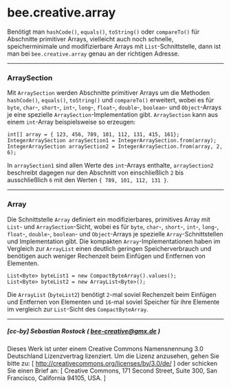 # bee.creative.array

Benötigt man `hashCode()`, `equals()`, `toString()` oder `compareTo()` für Abschnitte primitiver Arrays, vielleicht auch noch schnelle, speicherminimale und modifizierbare Arrays mit `List`-Schnittstelle, dann ist man bei `bee.creative.array` genau an der richtigen Adresse.

__________________________________________________________________________________________


### ArraySection

Mit `ArraySection` werden Abschnitte primitiver Arrays um die Methoden `hashCode()`, `equals()`, `toString()` und `compareTo()` erweitert, wobei es für `byte`, `char`-, `short`-, `int`-, `long`-, `float`-, `double`-, `boolean`- und `Object`-Arrays je eine spezielle `ArraySection`-Implementation gibt. `ArraySection` kann aus einem `int`-Array beispielsweise so erzeugen:

	int[] array = { 123, 456, 789, 101, 112, 131, 415, 161};
	IntegerArraySection arraySection1 = IntegerArraySection.from(array);
	IntegerArraySection arraySection2 = IntegerArraySection.from(array, 2, 6);

In `arraySection1` sind allen Werte des `int`-Arrays enthalte, `arraySection2` beschreibt dagegen nur den Abschnitt von einschließlich `2` bis ausschließlich `6` mit den Werten `{ 789, 101, 112, 131 }`.

__________________________________________________________________________________________


### Array

Die Schnittstelle `Array` definiert ein modifizierbares, primitives Array mit `List`- und `ArraySection`-Sicht, wobei es für `byte`, `char`-, `short`-, `int`-, `long`-, `float`-, `double`-, `boolean`- und `Object`-Arrays je spezielle `Array`-Schnittstellen und Implementation gibt. Die kompakten `Array`-Implementationen haben im Vergleich zur `ArrayList` einen deutlich geringen Speicherverbrauch und benötigen auch weniger Rechenzeit beim Einfügen und Entfernen von Elementen.

	List<Byte> byteList1 = new CompactByteArray().values();
	List<Byte> byteList2 = new ArrayList<Byte>();

Die `ArrayList` (`byteList2`) benötigt `2`-mal soviel Rechenzeit beim Einfügen und Entfernen von Elementen und `16`-mal soviel Speicher für ihre Elemente im vergleich zur 
`List`-Sicht des `CompactByteArray`.

__________________________________________________________________________________________


##### [cc-by] Sebastian Rostock ( bee-creative@gmx.de )

Dieses Werk ist unter einem Creative Commons Namensnennung 3.0 Deutschland Lizenzvertrag lizenziert. Um die Lizenz anzusehen, gehen Sie bitte zu: [ http://creativecommons.org/licenses/by/3.0/de/ ] oder schicken Sie einen Brief an: [ Creative Commons, 171 Second Street, Suite 300, San Francisco, California 94105, USA. ]
